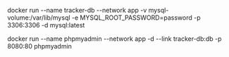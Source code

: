 docker run --name tracker-db --network app -v mysql-volume:/var/lib/mysql -e MYSQL_ROOT_PASSWORD=password -p 3306:3306 -d mysql:latest

docker run --name phpmyadmin --network app -d --link tracker-db:db -p 8080:80 phpmyadmin

